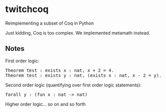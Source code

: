 # twitchcoq

Reimplementing a subset of Coq in Python

Just kidding, Coq is too complex.  We implemented metamath instead.



## Notes

First order logic:

<pre>
Theorem test : exists x : nat, x + 2 = 4.
Theorem test : exists y : nat, (exists x : nat, x - 2 = y).
</pre>

Second order logic (quantifying over first order logic statements):

<pre>
forall y : (fun x : nat -> nat)
</pre>

Higher order logic... so on and so forth

